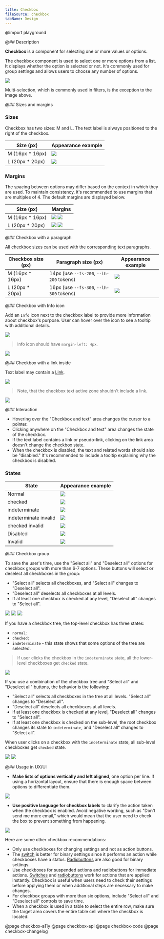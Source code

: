 ```yaml
---
title: Checkbox
fileSource: checkbox
tabName: Design
---
```


@import playground

@## Description

**Checkbox** is a component for selecting one or more values or options.

The checkbox component is used to select one or more options from a list. It displays whether the option is selected or not. It's commonly used for group settings and allows users to choose any number of options.

![](static/check-or-toggle.png)

Multi-selection, which is commonly used in filters, is the exception to the image above.

@## Sizes and margins

### Sizes

Checkbox has two sizes: M and L. The text label is always positioned to the right of the checkbox.

| Size (px)        | Appearance example      |
| ---------------- | ----------------------- |
| M (16px * 16px) | ![](static/size-m.png) |
| L (20px * 20px) | ![](static/size-l.png) |

### Margins

The spacing between options may differ based on the context in which they are used. To maintain consistency, it's recommended to use margins that are multiples of 4. The default margins are displayed below.

| Size (px)        | Margins      |
| ---------------- | ----------------------- |
| M (16px * 16px) | ![](static/margins-m.png) ![](static/vert-m.png) |
| L (20px * 20px) | ![](static/margins-l.png) ![](static/vert-l.png) |

@## Checkbox with a paragraph

All checkbox sizes can be used with the corresponding text paragraphs.

| Checkbox size (px) | Paragraph size (px)                        | Appearance example                |
| ------------------ | -------------------------------------- | -------------------------------------- |
| M (16px * 16px)   | 14px (use `--fs-200`, `--lh-200` tokens) | ![](static/paragraph-m.png) |
| L (20px * 20px)   | 16px (use `--fs-300`, `--lh-300` tokens) | ![](static/paragraph-l.png) |

@## Checkbox with Info icon

Add an `Info` icon next to the checkbox label to provide more information about checkbox's purpose. User can hover over the icon to see a tooltip with additional details.

![](static/info-icon.png)

> Info icon should have `margin-left: 4px`.

![](static/info-icon-margin.png)

@## Checkbox with a link inside

Text label may contain a [Link](/components/link).

![](static/link.png)

> Note, that the checkbox text active zone shouldn't include a link.

![](static/link-hover-zone.png)

@## Interaction

- Hovering over the "Checkbox and text" area changes the cursor to a pointer.
- Clicking anywhere on the "Checkbox and text" area changes the state of the checkbox.
- If the text label contains a link or pseudo-link, clicking on the link area doesn't change the checkbox state.
- When the checkbox is disabled, the text and related words should also be "disabled." It's recommended to include a tooltip explaining why the checkbox is disabled.

### States

| State                 | Appearance example                                               |
| --------------------- | ---------------------------------------------------------------- |
| Normal                | ![](static/state-unchecked.png)                         |
| checked               | ![](static/state-checked.png)                             |
| indeterminate         | ![](static/state-indetermenate.png)                 |
| indeterminate invalid | ![](static/state-indetermenate-invalid.png) |
| checked invalid       | ![](static/state-checked-invalid.png)             |
| Disabled              | ![](static/state-disabled.png)                           |
| Invalid               | ![](static/state-invalid.png)                             |

@## Checkbox group

To save the user's time, use the "Select all" and "Deselect all" options for checkbox groups with more than 6-7 options. These buttons will select or deselect all checkboxes in the group:

- "Select all" selects all checkboxes, and "Select all" changes to "Deselect all".
- "Deselect all" deselects all checkboxes at all levels.
- If at least one checkbox is checked at any level, "Deselect all" changes to "Select all".

![](static/group-1.png) ![](static/group-2.png) ![](static/group-3.png)

If you have a checkbox tree, the top-level checkbox has three states:

- `normal`;
- `checked`;
- `indeterminate` - this state shows that some options of the tree are selected.

> If user clicks the checkbox in the `indeterminate` state, all the lower-level checkboxes get `checked` state.

![](static/tree.png)

If you use a combination of the checkbox tree and "Select all" and "Deselect all" buttons, the behavior is the following:

- "Select all" selects all checkboxes in the tree at all levels. "Select all" changes to "Deselect all".
- "Deselect all" deselects all checkboxes at all levels.
- If at least one checkbox is checked at any level, "Deselect all" changes to "Select all".
- If at least one checkbox is checked on the sub-level, the root checkbox changes its state to `indeterminate`, and "Deselect all" changes to "Select all".

When user clicks on a checkbox with the `indeterminate` state, all sub-level checkboxes get `checked` state.

![](static/select-all.png) ![](static/deselect-all.png)

@## Usage in UX/UI

- **Make lists of options vertically and left aligned**, one option per line. If using a horizontal layout, ensure that there is enough space between options to differentiate them.

![](static/checkboxes_yes_no.png)

- **Use positive language for checkbox labels** to clarify the action taken when the checkbox is enabled. Avoid negative wording, such as "Don't send me more email," which would mean that the user need to check the box to prevent something from happening.

![](static/checkboxelabel_yes_no.png)

Here are some other checkbox recommendations:

- Only use checkboxes for changing settings and not as action buttons.
- The [switch](/components/switch/) is better for binary settings since it performs an action while checkboxes have a status. [Radiobuttons](/components/radio/) are also good for binary settings.
- Use checkboxes for suspended actions and radiobuttons for immediate actions. [Switches](/components/switch/) and [radiobuttons](/components/radio/) work for actions that are applied instantly. Checkbox is useful when users need to check their settings before applying them or when additional steps are necessary to make changes.
- For checkbox groups with more than six options, include "Select all" and "Deselect all" controls to save time.
- When a checkbox is used in a table to select the entire row, make sure the target area covers the entire table cell where the checkbox is located.

@page checkbox-a11y
@page checkbox-api
@page checkbox-code
@page checkbox-changelog
